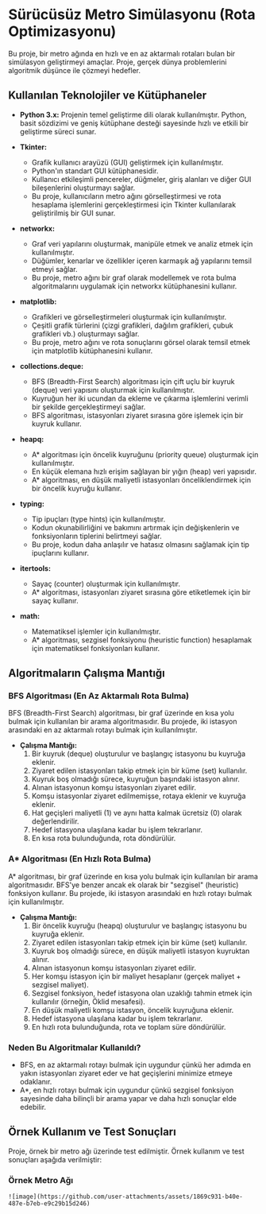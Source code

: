 # Sürücüsüz Metro Simülasyonu (Rota Optimizasyonu)

Bu proje, bir metro ağında en hızlı ve en az aktarmalı rotaları bulan bir simülasyon geliştirmeyi amaçlar. Proje, gerçek dünya problemlerini algoritmik düşünce ile çözmeyi hedefler.

## Kullanılan Teknolojiler ve Kütüphaneler

*   **Python 3.x:** Projenin temel geliştirme dili olarak kullanılmıştır. Python, basit sözdizimi ve geniş kütüphane desteği sayesinde hızlı ve etkili bir geliştirme süreci sunar.

*   **Tkinter:**
    *   Grafik kullanıcı arayüzü (GUI) geliştirmek için kullanılmıştır.
    *   Python'ın standart GUI kütüphanesidir.
    *   Kullanıcı etkileşimli pencereler, düğmeler, giriş alanları ve diğer GUI bileşenlerini oluşturmayı sağlar.
    *   Bu proje, kullanıcıların metro ağını görselleştirmesi ve rota hesaplama işlemlerini gerçekleştirmesi için Tkinter kullanılarak geliştirilmiş bir GUI sunar.

*   **networkx:**
    *   Graf veri yapılarını oluşturmak, manipüle etmek ve analiz etmek için kullanılmıştır.
    *   Düğümler, kenarlar ve özellikler içeren karmaşık ağ yapılarını temsil etmeyi sağlar.
    *   Bu proje, metro ağını bir graf olarak modellemek ve rota bulma algoritmalarını uygulamak için networkx kütüphanesini kullanır.

*   **matplotlib:**
    *   Grafikleri ve görselleştirmeleri oluşturmak için kullanılmıştır.
    *   Çeşitli grafik türlerini (çizgi grafikleri, dağılım grafikleri, çubuk grafikleri vb.) oluşturmayı sağlar.
    *   Bu proje, metro ağını ve rota sonuçlarını görsel olarak temsil etmek için matplotlib kütüphanesini kullanır.

*   **collections.deque:**
    *   BFS (Breadth-First Search) algoritması için çift uçlu bir kuyruk (deque) veri yapısını oluşturmak için kullanılmıştır.
    *   Kuyruğun her iki ucundan da ekleme ve çıkarma işlemlerini verimli bir şekilde gerçekleştirmeyi sağlar.
    *   BFS algoritması, istasyonları ziyaret sırasına göre işlemek için bir kuyruk kullanır.

*   **heapq:**
    *   A\* algoritması için öncelik kuyruğunu (priority queue) oluşturmak için kullanılmıştır.
    *   En küçük elemana hızlı erişim sağlayan bir yığın (heap) veri yapısıdır.
    *   A\* algoritması, en düşük maliyetli istasyonları önceliklendirmek için bir öncelik kuyruğu kullanır.

*   **typing:**
    *   Tip ipuçları (type hints) için kullanılmıştır.
    *   Kodun okunabilirliğini ve bakımını artırmak için değişkenlerin ve fonksiyonların tiplerini belirtmeyi sağlar.
    *   Bu proje, kodun daha anlaşılır ve hatasız olmasını sağlamak için tip ipuçlarını kullanır.

*   **itertools:**
    *   Sayaç (counter) oluşturmak için kullanılmıştır.
    *   A\* algoritması, istasyonları ziyaret sırasına göre etiketlemek için bir sayaç kullanır.

*   **math:**
    *   Matematiksel işlemler için kullanılmıştır.
    *   A\* algoritması, sezgisel fonksiyonu (heuristic function) hesaplamak için matematiksel fonksiyonları kullanır.

## Algoritmaların Çalışma Mantığı

### BFS Algoritması (En Az Aktarmalı Rota Bulma)

BFS (Breadth-First Search) algoritması, bir graf üzerinde en kısa yolu bulmak için kullanılan bir arama algoritmasıdır. Bu projede, iki istasyon arasındaki en az aktarmalı rotayı bulmak için kullanılmıştır.

*   **Çalışma Mantığı:**
    1.  Bir kuyruk (deque) oluşturulur ve başlangıç istasyonu bu kuyruğa eklenir.
    2.  Ziyaret edilen istasyonları takip etmek için bir küme (set) kullanılır.
    3.  Kuyruk boş olmadığı sürece, kuyruğun başındaki istasyon alınır.
    4.  Alınan istasyonun komşu istasyonları ziyaret edilir.
    5.  Komşu istasyonlar ziyaret edilmemişse, rotaya eklenir ve kuyruğa eklenir.
    6.  Hat geçişleri maliyetli (1) ve aynı hatta kalmak ücretsiz (0) olarak değerlendirilir.
    7.  Hedef istasyona ulaşılana kadar bu işlem tekrarlanır.
    8.  En kısa rota bulunduğunda, rota döndürülür.

### A\* Algoritması (En Hızlı Rota Bulma)

A\* algoritması, bir graf üzerinde en kısa yolu bulmak için kullanılan bir arama algoritmasıdır. BFS'ye benzer ancak ek olarak bir "sezgisel" (heuristic) fonksiyon kullanır. Bu projede, iki istasyon arasındaki en hızlı rotayı bulmak için kullanılmıştır.

*   **Çalışma Mantığı:**
    1.  Bir öncelik kuyruğu (heapq) oluşturulur ve başlangıç istasyonu bu kuyruğa eklenir.
    2.  Ziyaret edilen istasyonları takip etmek için bir küme (set) kullanılır.
    3.  Kuyruk boş olmadığı sürece, en düşük maliyetli istasyon kuyruktan alınır.
    4.  Alınan istasyonun komşu istasyonları ziyaret edilir.
    5.  Her komşu istasyon için bir maliyet hesaplanır (gerçek maliyet + sezgisel maliyet).
    6.  Sezgisel fonksiyon, hedef istasyona olan uzaklığı tahmin etmek için kullanılır (örneğin, Öklid mesafesi).
    7.  En düşük maliyetli komşu istasyon, öncelik kuyruğuna eklenir.
    8.  Hedef istasyona ulaşılana kadar bu işlem tekrarlanır.
    9.  En hızlı rota bulunduğunda, rota ve toplam süre döndürülür.

### Neden Bu Algoritmalar Kullanıldı?

*   BFS, en az aktarmalı rotayı bulmak için uygundur çünkü her adımda en yakın istasyonları ziyaret eder ve hat geçişlerini minimize etmeye odaklanır.
*   A\*, en hızlı rotayı bulmak için uygundur çünkü sezgisel fonksiyon sayesinde daha bilinçli bir arama yapar ve daha hızlı sonuçlar elde edebilir.

## Örnek Kullanım ve Test Sonuçları

Proje, örnek bir metro ağı üzerinde test edilmiştir. Örnek kullanım ve test sonuçları aşağıda verilmiştir:

### Örnek Metro Ağı
    ![image](https://github.com/user-attachments/assets/1869c931-b40e-487e-b7eb-e9c29b15d246)
